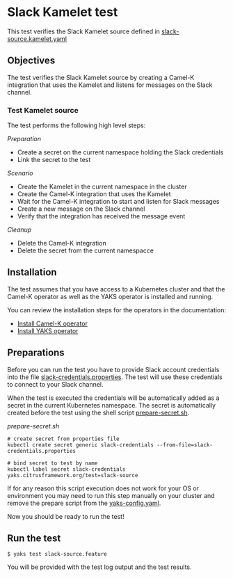 # Slack Kamelet test

This test verifies the Slack Kamelet source defined in [slack-source.kamelet.yaml](slack-source.kamelet.yaml)

## Objectives

The test verifies the Slack Kamelet source by creating a Camel-K integration that uses the Kamelet and listens for messages on the
Slack channel.

### Test Kamelet source

The test performs the following high level steps:

*Preparation*
- Create a secret on the current namespace holding the Slack credentials
- Link the secret to the test

*Scenario* 
- Create the Kamelet in the current namespace in the cluster
- Create the Camel-K integration that uses the Kamelet
- Wait for the Camel-K integration to start and listen for Slack messages
- Create a new message on the Slack channel
- Verify that the integration has received the message event

*Cleanup*
- Delete the Camel-K integration
- Delete the secret from the current namespacce

## Installation

The test assumes that you have access to a Kubernetes cluster and that the Camel-K operator as well as the YAKS operator is installed
and running.

You can review the installation steps for the operators in the documentation:

- [Install Camel-K operator](https://camel.apache.org/camel-k/latest/installation/installation.html)
- [Install YAKS operator](https://github.com/citrusframework/yaks#installation)

## Preparations

Before you can run the test you have to provide Slack account credentials into the file [slack-credentials.properties](slack-credentials.properties). The
test will use these credentials to connect to your Slack channel.

When the test is executed the credentials will be automatically added as a secret in the current Kubernetes namespace. The secret is automatically created before the test using
the shell script [prepare-secret.sh](prepare-secret.sh).

*prepare-secret.sh*
```shell script
# create secret from properties file
kubectl create secret generic slack-credentials --from-file=slack-credentials.properties

# bind secret to test by name
kubectl label secret slack-credentials yaks.citrusframework.org/test=slack-source 
```  

If for any reason this script execution does not work for your OS or environment you may need to run this step manually on your cluster and
remove the prepare script from the [yaks-config.yaml](yaks-config.yaml).

Now you should be ready to run the test!

## Run the test

```shell script
$ yaks test slack-source.feature
```

You will be provided with the test log output and the test results.
